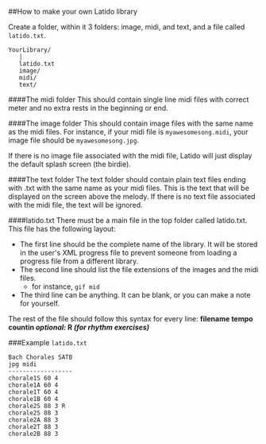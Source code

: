 ##How to make your own Latido library

Create a folder, within it 3 folders: image, midi, and text, and a file called `latido.txt`.

```
YourLibrary/
   |
   latido.txt
   image/
   midi/
   text/
```

####The midi folder
This should contain single line midi files with correct meter and no extra rests in the beginning or end.

####The image folder
This should contain image files with the same name as the midi files. For instance, if your midi file is `myawesomesong.midi`, your image file should be `myawesomesong.jpg`.

If there is no image file associated with the midi file, Latido will just display the default splash screen (the birdie).

####The text folder
The text folder should contain plain text files ending with .txt with the same name as your midi files. This is the text that will be displayed on the screen above the melody. If there is no text file associated with the midi file, the text will be ignored.

####latido.txt
There must be a main file in the top folder called latido.txt. This file has the following layout:

* The first line should be the complete name of the library. It will be stored in the user's XML progress file to prevent someone from loading a progress file from a different library.
* The second line should list the file extensions of the images and the midi files.
  - for instance,
  `gif mid`
* The third line can be anything. It can be blank, or you can make a note for yourself.

The rest of the file should follow this syntax for every line:
__filename tempo countin *optional:* R *(for rhythm exercises)*__

###Example `latido.txt`

```
Bach Chorales SATB
jpg midi
------------------
chorale1S 60 4
chorale1A 60 4
chorale1T 60 4
chorale1B 60 4
chorale2S 88 3 R
chorale2S 88 3
chorale2A 88 3
chorale2T 88 3
chorale2B 88 3
```
